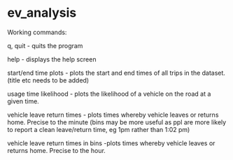 # ev_analysis

Working commands:


q, quit                             - quits the program 

help                                - displays the help screen

start/end time plots                - plots the start and end times of all trips in the dataset. (title etc needs to be added)

usage time likelihood               - plots the likelihood of a vehicle on the road at a given time.

vehicle leave return times          - plots times whereby vehicle leaves or returns home. Precise to the minute (bins may be more useful as ppl are more likely to report a clean leave/return time, eg 1pm rather than 1:02 pm)

vehicle leave return times in bins  -plots times whereby vehicle leaves or returns home. Precise to the hour. 
